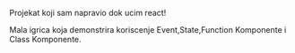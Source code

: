 Projekat koji sam napravio dok ucim react!

Mala igrica koja demonstrira koriscenje Event,State,Function Komponente i Class Komponente.
